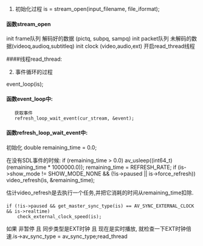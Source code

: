 1. 初始化过程
is = stream_open(input_filename, file_iformat);
#### 函数stream_open
init frame队列 解码好的数据 (pictq, subpq, sampq)
init packet队列 未解码的数据(videoq,audioq,subtitleq)
init clock (video,audio,ext)
开启read_thread线程

####线程read_thread:


2. 事件循环的过程

event_loop(is);
#### 函数event_loop中:
	   获取事件
	   refresh_loop_wait_event(cur_stream, &event);
#### 函数refresh_loop_wait_event中:
 初始化
 double remaining_time = 0.0;    
 
 在没有SDL事件的时候:
        if (remaining_time > 0.0)
            av_usleep((int64_t)(remaining_time * 1000000.0));
        remaining_time = REFRESH_RATE;
        if (is->show_mode != SHOW_MODE_NONE && (!is->paused || is->force_refresh))
            video_refresh(is, &remaining_time);
   
   估计video_refresh是去执行一个任务,并把它消耗的时间从remaining_time扣除.

#### 
    if (!is->paused && get_master_sync_type(is) == AV_SYNC_EXTERNAL_CLOCK && is->realtime)
        check_external_clock_speed(is);
 如果 非暂停 且 同步类型是EXT时钟 且 现在是实时播放, 就检查一下EXT时钟倍速.is->av_sync_type = av_sync_type;read_thread
  